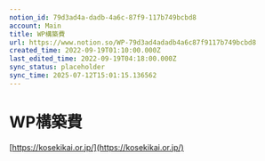 ```yaml
---
notion_id: 79d3ad4a-dadb-4a6c-87f9-117b749bcbd8
account: Main
title: WP構築費
url: https://www.notion.so/WP-79d3ad4adadb4a6c87f9117b749bcbd8
created_time: 2022-09-19T01:10:00.000Z
last_edited_time: 2022-09-19T04:18:00.000Z
sync_status: placeholder
sync_time: 2025-07-12T15:01:15.136562
---
```

# WP構築費

[https://kosekikai.or.jp/](https://kosekikai.or.jp/)